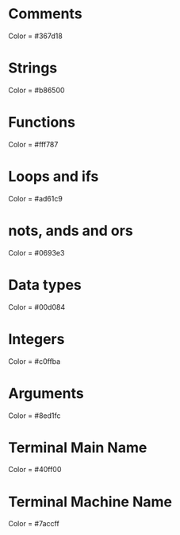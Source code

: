 # Comments

  Color = #367d18
  
# Strings

  Color = #b86500
  
# Functions

  Color = #fff787
  
# Loops and ifs

  Color = #ad61c9
  
# nots, ands and ors

  Color = #0693e3
  
# Data types

  Color = #00d084
  
# Integers

  Color = #c0ffba
  
# Arguments

  Color = #8ed1fc
  
# Terminal Main Name
  
  Color = #40ff00
  
# Terminal Machine Name

  Color = #7accff
  

